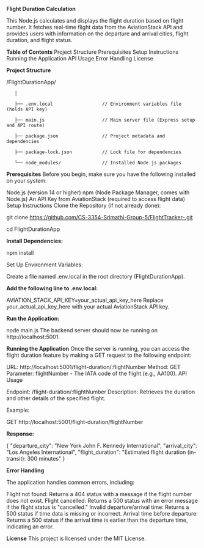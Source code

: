 **Flight Duration Calculation**

This Node.js calculates and displays the flight duration based on flight number. It fetches real-time flight data from the AviationStack API and provides users with information on the departure and arrival cities, flight duration, and flight status.

**Table of Contents**
Project Structure
Prerequisites
Setup Instructions
Running the Application
API Usage
Error Handling
License


**Project Structure**


/FlightDurationApp/
       
       │
       
       ├── .env.local                  // Environment variables file (holds API key)
       
       ├── main.js                     // Main server file (Express setup and API route)
       
       ├── package.json                // Project metadata and dependencies
       
       ├── package-lock.json           // Lock file for dependencies
       
       └── node_modules/               // Installed Node.js packages

**Prerequisites**
Before you begin, make sure you have the following installed on your system:

Node.js (version 14 or higher)
npm (Node Package Manager, comes with Node.js)
An API Key from AviationStack (required to access flight data)
Setup Instructions
Clone the Repository (if not already done):


git clone https://github.com/CS-3354-Srimathi-Group-5/FlightTracker-.git

cd FlightDurationApp

**Install Dependencies:**

npm install

Set Up Environment Variables:

Create a file named .env.local in the root directory (FlightDurationApp).

**Add the following line to .env.local:**


AVIATION_STACK_API_KEY=your_actual_api_key_here
Replace your_actual_api_key_here with your actual AviationStack API key.

**Run the Application:**

node main.js
The backend server should now be running on http://localhost:5001.

**Running the Application**
Once the server is running, you can access the flight duration feature by making a GET request to the following endpoint:

URL: http://localhost:5001/flight-duration/:flightNumber
Method: GET
Parameter: flightNumber - The IATA code of the flight (e.g., AA100).
API Usage

Endpoint: /flight-duration/:flightNumber
Description: Retrieves the duration and other details of the specified flight.

Example:

GET http://localhost:5001/flight-duration/flightNumber

**Response:**

{
  "departure_city": "New York John F. Kennedy International",
  "arrival_city": "Los Angeles International",
  "flight_duration": "Estimated flight duration (in-transit): 300 minutes"
}

**Error Handling**

The application handles common errors, including:

Flight not found: Returns a 404 status with a message if the flight number does not exist.
Flight cancelled: Returns a 500 status with an error message if the flight status is "cancelled."
Invalid departure/arrival time: Returns a 500 status if time data is missing or incorrect.
Arrival time before departure: Returns a 500 status if the arrival time is earlier than the departure time, indicating an error.

**License**
This project is licensed under the MIT License.
